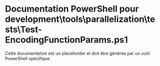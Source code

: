 # Documentation PowerShell pour development\tools\parallelization\tests\Test-EncodingFunctionParams.ps1

Cette documentation est un placeholder et doit être générée par un outil PowerShell spécifique.
